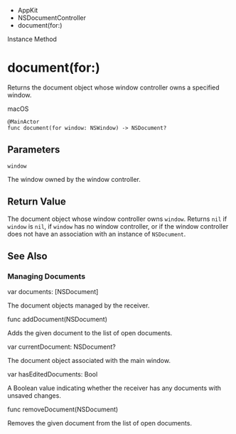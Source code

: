 

- AppKit
- NSDocumentController
-  document(for:) 

Instance Method

# document(for:)

Returns the document object whose window controller owns a specified window.

macOS

``` source
@MainActor
func document(for window: NSWindow) -> NSDocument?
```

## Parameters 

`window`  

The window owned by the window controller.

## Return Value

The document object whose window controller owns `window`. Returns `nil` if `window` is `nil`, if `window` has no window controller, or if the window controller does not have an association with an instance of `NSDocument`.

## See Also

### Managing Documents

var documents: [NSDocument]

The document objects managed by the receiver.

func addDocument(NSDocument)

Adds the given document to the list of open documents.

var currentDocument: NSDocument?

The document object associated with the main window.

var hasEditedDocuments: Bool

A Boolean value indicating whether the receiver has any documents with unsaved changes.

func removeDocument(NSDocument)

Removes the given document from the list of open documents.

